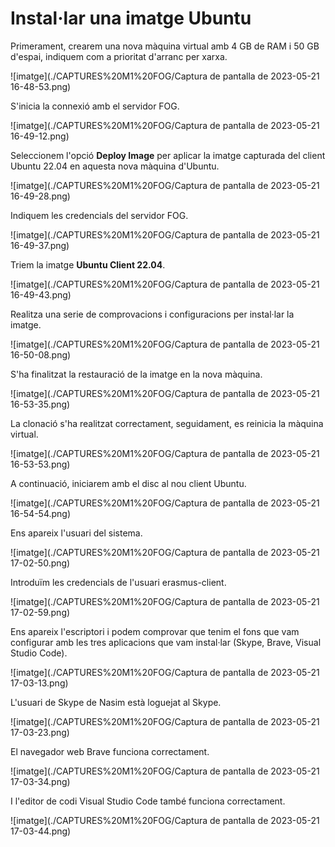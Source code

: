 # Instal·lar una imatge Ubuntu

Primerament, crearem una nova màquina virtual amb 4 GB de RAM i 50 GB d'espai, indiquem com a prioritat d'arranc per xarxa.

![imatge](./CAPTURES%20M1%20FOG/Captura de pantalla de 2023-05-21 16-48-53.png)

S'inicia la connexió amb el servidor FOG.

![imatge](./CAPTURES%20M1%20FOG/Captura de pantalla de 2023-05-21 16-49-12.png)

Seleccionem l'opció **Deploy Image** per aplicar la imatge capturada del client Ubuntu 22.04 en aquesta nova màquina d'Ubuntu.

![imatge](./CAPTURES%20M1%20FOG/Captura de pantalla de 2023-05-21 16-49-28.png)

Indiquem les credencials del servidor FOG.

![imatge](./CAPTURES%20M1%20FOG/Captura de pantalla de 2023-05-21 16-49-37.png)

Triem la imatge **Ubuntu Client 22.04**.

![imatge](./CAPTURES%20M1%20FOG/Captura de pantalla de 2023-05-21 16-49-43.png)

Realitza una serie de comprovacions i configuracions per instal·lar la imatge.

![imatge](./CAPTURES%20M1%20FOG/Captura de pantalla de 2023-05-21 16-50-08.png)

S'ha finalitzat la restauració de la imatge en la nova màquina.

![imatge](./CAPTURES%20M1%20FOG/Captura de pantalla de 2023-05-21 16-53-35.png)

La clonació s'ha realitzat correctament, seguidament, es reinicia la màquina virtual.

![imatge](./CAPTURES%20M1%20FOG/Captura de pantalla de 2023-05-21 16-53-53.png)

A continuació, iniciarem amb el disc al nou client Ubuntu.

![imatge](./CAPTURES%20M1%20FOG/Captura de pantalla de 2023-05-21 16-54-54.png)

Ens apareix l'usuari del sistema.

![imatge](./CAPTURES%20M1%20FOG/Captura de pantalla de 2023-05-21 17-02-50.png)

Introduïm les credencials de l'usuari erasmus-client.

![imatge](./CAPTURES%20M1%20FOG/Captura de pantalla de 2023-05-21 17-02-59.png)

Ens apareix l'escriptori i podem comprovar que tenim el fons que vam configurar amb les tres aplicacions que vam instal·lar (Skype, Brave, Visual Studio Code).

![imatge](./CAPTURES%20M1%20FOG/Captura de pantalla de 2023-05-21 17-03-13.png)

L'usuari de Skype de Nasim està loguejat al Skype.

![imatge](./CAPTURES%20M1%20FOG/Captura de pantalla de 2023-05-21 17-03-23.png)

El navegador web Brave funciona correctament.

![imatge](./CAPTURES%20M1%20FOG/Captura de pantalla de 2023-05-21 17-03-34.png)

I l'editor de codi Visual Studio Code també funciona correctament.

![imatge](./CAPTURES%20M1%20FOG/Captura de pantalla de 2023-05-21 17-03-44.png)